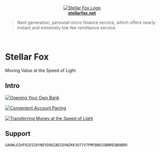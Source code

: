 <p align="center">
    <br />
    <a title="Learn more about Stellar Fox" href="https://stellarfox.net/" target="_blank">
        <img src="https://raw.githubusercontent.com/stellar-fox/cygnus/master/public/favicon.ico" alt="Stellar Fox Logo" />
        <br />
        <b>stellarfox.net</b>
    </a>
</p>

> Next generation, personal micro finance service, which offers nearly instant and extremely low fee remittance service.

<br />

# Stellar Fox
Moving Value at the Speed of Light

## Intro

[
    ![Opening Your Own Bank](https://i.ytimg.com/vi/ScPSsJDN4fk/maxresdefault.jpg)
](https://youtu.be/ScPSsJDN4fk "Opening Your Own Bank")
<br />
<br />
[
    ![Convenient Account Pairing](https://i.ytimg.com/vi/oB9H0QKAtRI/maxresdefault.jpg)
](https://youtu.be/oB9H0QKAtRI "Convenient Account Pairing")
<br />
<br />
[
    ![Transferring Money at the Speed of Light](https://i.ytimg.com/vi/K7x7HIlsAPU/maxresdefault.jpg)
](https://youtu.be/K7x7HIlsAPU "Transferring Money at the Speed of Light")

## Support

    GAUWLOIHFR2E52DYNEYDO6ZADIDVWZKK3U77V7PMFBNOIOBNREQBHBRR

